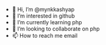 - 👋 Hi, I’m @mynkkashyap
- 👀 I’m interested in github
- 🌱 I’m currently learning php
- 💞️ I’m looking to collaborate on php
- 📫 How to reach me email
<!---
mynkkashyap/mynkkashyap is a ✨ special ✨ repository because its `README.md` (this file) appears on your GitHub profile.
You can click the Preview link to take a look at your changes.
--->
